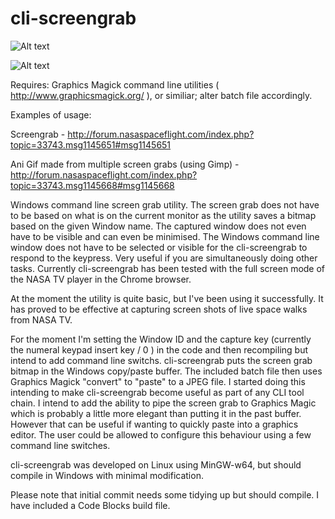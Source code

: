 cli-screengrab
==============

![Alt text](https://raw.github.com/djbarney/cli-screengrab/master/example-output.jpg "Example Output")

![Alt text](https://raw.github.com/djbarney/cli-screengrab/master/cli-output.jpg "CLI Output")

Requires: Graphics Magick command line utilities ( http://www.graphicsmagick.org/ ), or similiar; alter batch file accordingly. 

Examples of usage: 

Screengrab - http://forum.nasaspaceflight.com/index.php?topic=33743.msg1145651#msg1145651

Ani Gif made from multiple screen grabs (using Gimp) - http://forum.nasaspaceflight.com/index.php?topic=33743.msg1145668#msg1145668

Windows command line screen grab utility. The screen grab does not have to be based on what is on the current monitor as the utility saves a bitmap based on the given Window name. The captured window does not even have to be visible and can even be minimised. The Windows command line window does not have to be selected or visible for the cli-screengrab to respond to the keypress. Very useful if you are simultaneously doing other tasks. Currently cli-screengrab has been tested with the full screen mode of the NASA TV player in the Chrome browser. 

At the moment the utility is quite basic, but I've been using it successfully. It has proved to be effective at capturing screen shots of live space walks from NASA TV. 

For the moment I'm setting the Window ID and the capture key (currently the numeral keypad insert key / 0 ) in the code and then recompiling but intend to add command line switchs. cli-screengrab puts the screen grab bitmap in the Windows copy/paste buffer. The included batch file then uses Graphics Magick "convert" to "paste" to a JPEG file. I started doing this intending to make cli-screengrab become useful as part of any CLI tool chain. I intend to add the ability to pipe the screen grab to Graphics Magic which is probably a little more elegant than putting it in the past buffer. However that can be useful if wanting to quickly paste into a graphics editor. The user could be allowed to configure this behaviour using a few command line switches. 

cli-screengrab was developed on Linux using MinGW-w64, but should compile in Windows with minimal modification.

Please note that initial commit needs some tidying up but should compile. I have included a Code Blocks build file. 
